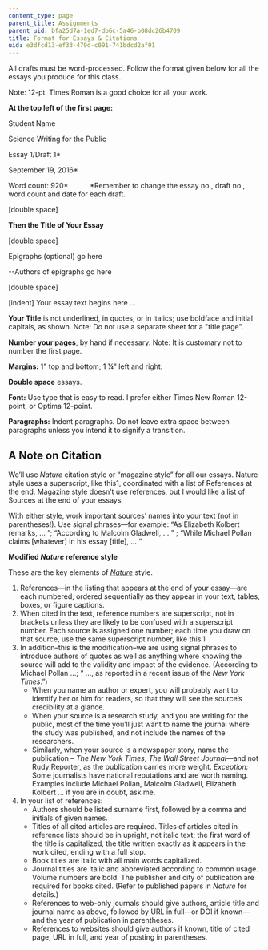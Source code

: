 ```yaml
---
content_type: page
parent_title: Assignments
parent_uid: bfa25d7a-1ed7-db6c-5a46-b08dc26b4709
title: Format for Essays & Citations
uid: e3dfcd13-ef33-479d-c091-741bdcd2af91
---
```


All drafts must be word-processed. Follow the format given below for all the essays you produce for this class.

Note: 12-pt. Times Roman is a good choice for all your work.

**At the top left of the first page:**

Student Name

Science Writing for the Public

Essay 1/Draft 1\*

September 19, 2016\*

Word count: 920\*           \*Remember to change the essay no., draft no., word count and date for each draft.

\[double space\]

**Then the Title of Your Essay**

\[double space\]

Epigraphs (optional) go here

\--Authors of epigraphs go here

\[double space\]

\[indent\] Your essay text begins here ...

**Your Title** is not underlined, in quotes, or in italics; use boldface and initial capitals, as shown. Note: Do not use a separate sheet for a "title page".

**Number your pages**, by hand if necessary. Note: It is customary not to number the first page.

**Margins:** 1" top and bottom; 1 ¼" left and right.

**Double space** essays.

**Font:** Use type that is easy to read. I prefer either Times New Roman 12-point, or Optima 12-point.

**Paragraphs:** Indent paragraphs. Do not leave extra space between paragraphs unless you intend it to signify a transition.

A Note on Citation
------------------

We’ll use _Nature_ citation style or “magazine style” for all our essays. Nature style uses a superscript, like this1, coordinated with a list of References at the end. Magazine style doesn’t use references, but I would like a list of Sources at the end of your essays.

With either style, work important sources’ names into your text (not in parentheses!). Use signal phrases—for example: “As Elizabeth Kolbert remarks, ... ”; “According to Malcolm Gladwell, ... ” ; “While Michael Pollan claims \[whatever\] in his essay \[title\], ... “

**Modified _Nature_ reference style**

These are the key elements of _[Nature](http://www.nature.com/nature/authors/gta/index.html?foxtrotcallback=true#a5.4)_ style.

1.  References—in the listing that appears at the end of your essay—are each numbered, ordered sequentially as they appear in your text, tables, boxes, or figure captions.
2.  When cited in the text, reference numbers are superscript, not in brackets unless they are likely to be confused with a superscript number. Each source is assigned one number; each time you draw on that source, use the same superscript number, like this.1
3.  In addition–this is the modification–we are using signal phrases to introduce authors of quotes as well as anything where knowing the source will add to the validity and impact of the evidence. (According to Michael Pollan ...; “ ..., as reported in a recent issue of the _New York Times_.”)
    *   When you name an author or expert, you will probably want to identify her or him for readers, so that they will see the source’s credibility at a glance.
    *   When your source is a research study, and you are writing for the public, most of the time you’ll just want to name the journal where the study was published, and not include the names of the researchers.
    *   Similarly, when your source is a newspaper story, name the publication – _The New York Times_, _The Wall Street Journal_—and not Rudy Reporter, as the publication carries more weight. _Exception:_ Some journalists have national reputations and are worth naming. Examples include Michael Pollan, Malcolm Gladwell, Elizabeth Kolbert ... if you are in doubt, ask me.
4.  In your list of references:
    *   Authors should be listed surname first, followed by a comma and initials of given names.
    *   Titles of all cited articles are required. Titles of articles cited in reference lists should be in upright, not italic text; the first word of the title is capitalized, the title written exactly as it appears in the work cited, ending with a full stop.
    *   Book titles are italic with all main words capitalized.
    *   Journal titles are italic and abbreviated according to common usage. Volume numbers are bold. The publisher and city of publication are required for books cited. (Refer to published papers in _Nature_ for details.)
    *   References to web-only journals should give authors, article title and journal name as above, followed by URL in full—or DOI if known—and the year of publication in parentheses.
    *   References to websites should give authors if known, title of cited page, URL in full, and year of posting in parentheses.